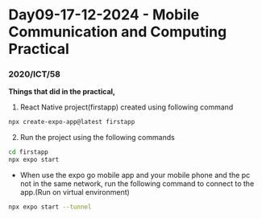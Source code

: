 # Day09-17-12-2024 - Mobile Communication and Computing Practical  
### 2020/ICT/58

**Things that did in the practical,**
1. React Native project(firstapp) created using following command
```bash
npx create-expo-app@latest firstapp
```
2. Run the project using the following commands
```bash
cd firstapp
npx expo start
```
- When use the expo go mobile app and your mobile phone and the pc not in the same network, run the following command to connect to the app.(Run on virtual environment)  
```bash
npx expo start --tunnel
```
